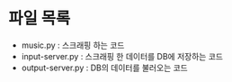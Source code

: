 
# 파일 목록

* music.py : 스크래핑 하는 코드
* input-server.py : 스크래핑 한 데이터를 DB에 저장하는 코드
* output-server.py : DB의 데이터를 불러오는 코드

